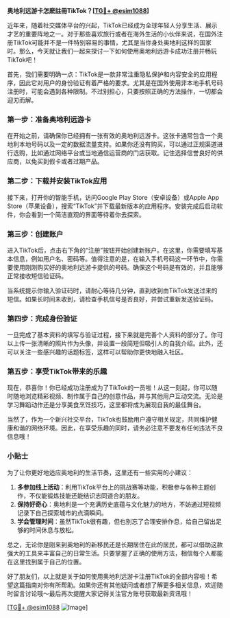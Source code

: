 **奥地利远游卡怎麽註冊TikTok？[[TG💪+ @esim1088](https://t.me/s/esim1088)]**

近年来，随着社交媒体平台的兴起，TikTok已经成为全球年轻人分享生活、展示才艺的重要阵地之一。对于那些喜欢旅行或者在海外生活的小伙伴来说，在国外注册TikTok可能并不是一件特别容易的事情，尤其是当你身处奥地利这样的国家时。那么，今天就让我们一起来探讨一下如何使用奥地利远游卡成功注册并畅玩TikTok吧！

首先，我们需要明确一点：TikTok是一款非常注重隐私保护和内容安全的应用程序，因此它对用户的身份验证有着严格的要求。尤其是在国外使用非本地手机号码注册时，可能会遇到各种限制。不过别担心，只要按照正确的方法操作，一切都会迎刃而解。

### 第一步：准备奥地利远游卡

在开始之前，请确保你已经拥有一张有效的奥地利远游卡。这张卡通常包含一个奥地利本地号码以及一定的数据流量支持。如果你还没有购买，可以通过正规渠道进行选购，比如通过网络平台或当地通信运营商的门店获取。记住选择信誉良好的供应商，以免买到假卡或者过期产品。

### 第二步：下载并安装TikTok应用

接下来，打开你的智能手机，访问Google Play Store（安卓设备）或Apple App Store（苹果设备），搜索“TikTok”并下载最新版本的应用程序。安装完成后启动软件，你会看到一个简洁直观的界面等待着你去探索。

### 第三步：创建账户

进入TikTok后，点击右下角的“注册”按钮开始创建新账户。在这里，你需要填写基本信息，例如用户名、密码等。值得注意的是，在输入手机号码这一环节中，你需要使用刚刚购买好的奥地利远游卡提供的号码。确保这个号码是有效的，并且能够正常接收短信验证码。

当系统提示你输入验证码时，请耐心等待几分钟，直到收到由TikTok发送过来的短信。如果长时间未收到，请检查手机信号是否良好，并尝试重新发送验证码。

### 第四步：完成身份验证

一旦完成了基本资料的填写与验证过程，接下来就是完善个人资料的部分了。你可以上传一张清晰的照片作为头像，并设置一段简短但吸引人的自我介绍。此外，还可以关注一些感兴趣的话题标签，这样可以帮助你更快地融入社区。

### 第五步：享受TikTok带来的乐趣

现在，恭喜你！你已经成功注册成为了TikTok的一员啦！从这一刻起，你可以随时随地浏览精彩视频、制作属于自己的创意作品，并与其他用户互动交流。无论是学习舞蹈动作还是分享美食烹饪技巧，这里都将成为展现自我的最佳舞台。

当然了，作为一个新兴社交平台，TikTok也鼓励用户遵守相关规定，共同维护健康和谐的网络环境。因此，在享受乐趣的同时，请务必注意不要发布任何违法不良信息哦！

### 小贴士

为了让你更好地适应奥地利的生活节奏，这里还有一些实用的小建议：

1. **多参加线上活动**：利用TikTok平台上的挑战赛等功能，积极参与各种主题创作，不仅能锻炼技能还能结识志同道合的朋友。
2. **保持好奇心**：奥地利是一个充满历史底蕴与文化魅力的地方，不妨通过短视频记录下自己探索城市的点滴瞬间。
3. **学会管理时间**：虽然TikTok很有趣，但也别忘了合理安排作息，给自己留出足够的时间休息与放松。

总之，无论你是刚来到奥地利的新移民还是长期居住在此的居民，都可以借助这款强大的工具来丰富自己的日常生活。只要掌握了正确的使用方法，相信每个人都能在这里找到属于自己的位置。

好了朋友们，以上就是关于如何使用奥地利远游卡注册TikTok的全部内容啦！希望这篇指南对你有所帮助。如果你还有其他疑问或者想了解更多相关信息，欢迎随时留言讨论哦～最后再次提醒大家记得关注官方账号获取最新资讯哦！

[[TG💪+ @esim1088](https://t.me/s/esim1088) ![Image](https://i.postimg.cc/4NQfJmqS/Snipaste-2025-05-13-00-14-12.png)]